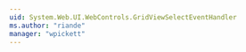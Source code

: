 ```yaml
---
uid: System.Web.UI.WebControls.GridViewSelectEventHandler
ms.author: "riande"
manager: "wpickett"
---
```


